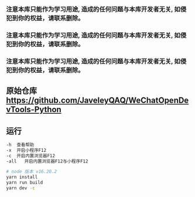 ### **注意本库只能作为学习用途, 造成的任何问题与本库开发者无关, 如侵犯到你的权益，请联系删除。**

### **注意本库只能作为学习用途, 造成的任何问题与本库开发者无关, 如侵犯到你的权益，请联系删除。**

### **注意本库只能作为学习用途, 造成的任何问题与本库开发者无关, 如侵犯到你的权益，请联系删除。**

## 原始仓库 https://github.com/JaveleyQAQ/WeChatOpenDevTools-Python

## 运行
```sh
-h  查看帮助
-x  开启小程序F12
-c  开启内置浏览器F12
-all   开启内置浏览器F12与小程序F12
```
```sh
# node 版本 v16.20.2
yarn install
yarn run build
yarn dev -c
```
